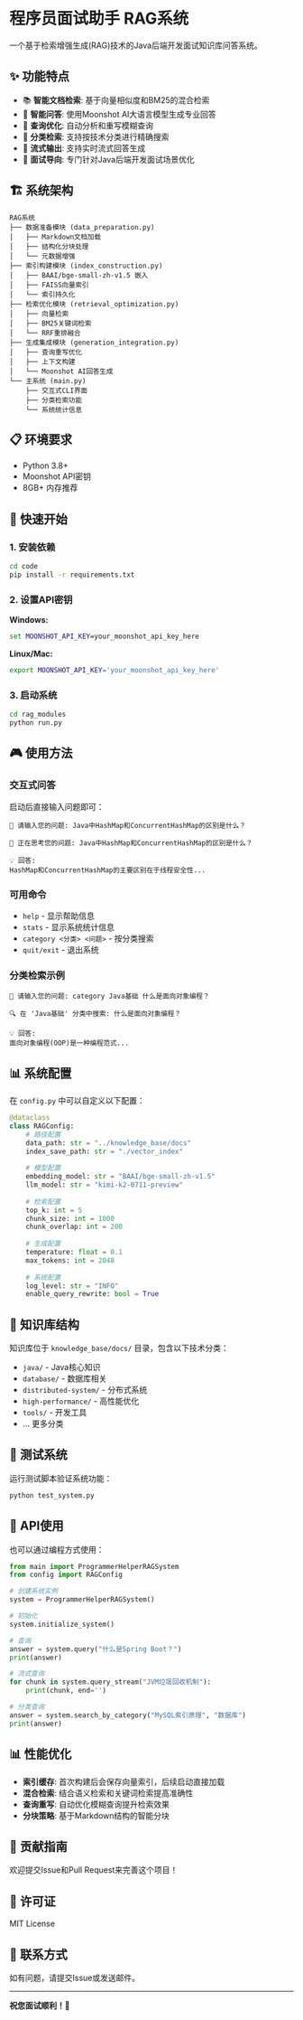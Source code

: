 # 程序员面试助手 RAG系统

一个基于检索增强生成(RAG)技术的Java后端开发面试知识库问答系统。

## ✨ 功能特点

- 📚 **智能文档检索**: 基于向量相似度和BM25的混合检索
- 🤖 **智能问答**: 使用Moonshot AI大语言模型生成专业回答
- 🔄 **查询优化**: 自动分析和重写模糊查询
- 📂 **分类检索**: 支持按技术分类进行精确搜索
- 💭 **流式输出**: 支持实时流式回答生成
- 🎯 **面试导向**: 专门针对Java后端开发面试场景优化

## 🏗️ 系统架构

```
RAG系统
├── 数据准备模块 (data_preparation.py)
│   ├── Markdown文档加载
│   ├── 结构化分块处理
│   └── 元数据增强
├── 索引构建模块 (index_construction.py)
│   ├── BAAI/bge-small-zh-v1.5 嵌入
│   ├── FAISS向量索引
│   └── 索引持久化
├── 检索优化模块 (retrieval_optimization.py)
│   ├── 向量检索
│   ├── BM25关键词检索
│   └── RRF重排融合
├── 生成集成模块 (generation_integration.py)
│   ├── 查询重写优化
│   ├── 上下文构建
│   └── Moonshot AI回答生成
└── 主系统 (main.py)
    ├── 交互式CLI界面
    ├── 分类检索功能
    └── 系统统计信息
```

## 📋 环境要求

- Python 3.8+
- Moonshot API密钥
- 8GB+ 内存推荐

## 🚀 快速开始

### 1. 安装依赖

```bash
cd code
pip install -r requirements.txt
```

### 2. 设置API密钥

**Windows:**
```cmd
set MOONSHOT_API_KEY=your_moonshot_api_key_here
```

**Linux/Mac:**
```bash
export MOONSHOT_API_KEY='your_moonshot_api_key_here'
```

### 3. 启动系统

```bash
cd rag_modules
python run.py
```

## 🎮 使用方法

### 交互式问答

启动后直接输入问题即可：

```
💭 请输入您的问题: Java中HashMap和ConcurrentHashMap的区别是什么？

🤔 正在思考您的问题: Java中HashMap和ConcurrentHashMap的区别是什么？

💡 回答:
HashMap和ConcurrentHashMap的主要区别在于线程安全性...
```

### 可用命令

- `help` - 显示帮助信息
- `stats` - 显示系统统计信息  
- `category <分类> <问题>` - 按分类搜索
- `quit/exit` - 退出系统

### 分类检索示例

```
💭 请输入您的问题: category Java基础 什么是面向对象编程？

🔍 在 'Java基础' 分类中搜索: 什么是面向对象编程？

💡 回答:
面向对象编程(OOP)是一种编程范式...
```

## 📊 系统配置

在 `config.py` 中可以自定义以下配置：

```python
@dataclass
class RAGConfig:
    # 路径配置
    data_path: str = "../knowledge_base/docs"  
    index_save_path: str = "./vector_index"    
    
    # 模型配置
    embedding_model: str = "BAAI/bge-small-zh-v1.5"  
    llm_model: str = "kimi-k2-0711-preview"          
    
    # 检索配置
    top_k: int = 5                    
    chunk_size: int = 1000            
    chunk_overlap: int = 200          
    
    # 生成配置
    temperature: float = 0.1          
    max_tokens: int = 2048            
    
    # 系统配置
    log_level: str = "INFO"           
    enable_query_rewrite: bool = True 
```

## 📁 知识库结构

知识库位于 `knowledge_base/docs/` 目录，包含以下技术分类：

- `java/` - Java核心知识
- `database/` - 数据库相关
- `distributed-system/` - 分布式系统
- `high-performance/` - 高性能优化
- `tools/` - 开发工具
- ... 更多分类

## 🔧 测试系统

运行测试脚本验证系统功能：

```bash
python test_system.py
```

## 📝 API使用

也可以通过编程方式使用：

```python
from main import ProgrammerHelperRAGSystem
from config import RAGConfig

# 创建系统实例
system = ProgrammerHelperRAGSystem()

# 初始化
system.initialize_system()

# 查询
answer = system.query("什么是Spring Boot？")
print(answer)

# 流式查询
for chunk in system.query_stream("JVM垃圾回收机制"):
    print(chunk, end='')

# 分类查询
answer = system.search_by_category("MySQL索引原理", "数据库")
print(answer)
```

## 📊 性能优化

- **索引缓存**: 首次构建后会保存向量索引，后续启动直接加载
- **混合检索**: 结合语义检索和关键词检索提高准确性
- **查询重写**: 自动优化模糊查询提升检索效果
- **分块策略**: 基于Markdown结构的智能分块

## 🤝 贡献指南

欢迎提交Issue和Pull Request来完善这个项目！

## 📄 许可证

MIT License

## 📧 联系方式

如有问题，请提交Issue或发送邮件。

---

**祝您面试顺利！🎉**